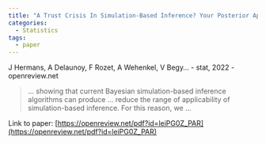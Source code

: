 ```yaml
---
title: "A Trust Crisis In Simulation-Based Inference? Your Posterior Approximations Can Be Unfaithful"
categories:
  - Statistics
tags:
  - paper
---
```

J Hermans, A Delaunoy, F Rozet, A Wehenkel, V Begy… - stat, 2022 - openreview.net

>… showing that current Bayesian simulation-based inference algorithms can produce … reduce the range of applicability of simulation-based inference. For this reason, we …

Link to paper: [https://openreview.net/pdf?id=leiPG0Z_PAR](https://openreview.net/pdf?id=leiPG0Z_PAR)
